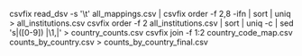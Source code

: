 csvfix read_dsv -s '\t' all_mappings.csv | csvfix order -f 2,8 -ifn | sort | uniq > all_institutions.csv 
csvfix order -f 2 all_institutions.csv | sort | uniq -c | sed 's|\([0-9]\) |\1,|' > country_counts.csv
csvfix join -f 1:2 country_code_map.csv counts_by_country.csv > counts_by_country_final.csv

